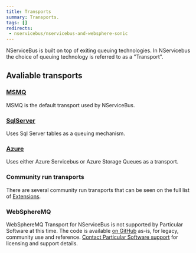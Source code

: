 ```yaml
---
title: Transports
summary: Transports.
tags: []
redirects:
 - nservicebus/nservicebus-and-websphere-sonic
---
```


NServiceBus is built on top of exiting queuing technologies. In NServicebus the choice of queuing technology is referred to as a "Transport".

## Avaliable transports

### [MSMQ](/nservicebus/msmq)

MSMQ is the default transport used by NServiceBus.

### [SqlServer](/nservicebus/sqlserver)

Uses Sql Server tables as a queuing mechanism.

### [Azure](/nservicebus/azure)

Uses either Azure Servicebus or Azure Storage Queues as a transport.

### Community run transports

There are several community run transports that can be seen on the full list of [Extensions](/platform/extensions.md#transports).

### WebSphereMQ

WebSphereMQ Transport for NServiceBus is not supported by Particular Software at this time. The code is available [on GitHub](https://github.com/ParticularLabs/NServiceBus.WebSphereMQ) as-is, for legacy, community use and reference. [Contact Particular Software support](http://particular.net/ContactUs) for licensing and support details.